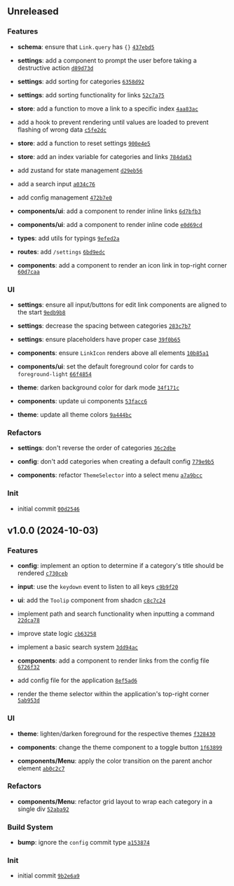 ## Unreleased

### Features

- **schema**: ensure that `Link.query` has `{}` <code>[437ebd5](https://github.com/Norviah/home/commit/437ebd5782a5f8499907b7ce4c9739879f37d369)</code>

- **settings**: add a component to prompt the user before taking a destructive action <code>[d89d73d](https://github.com/Norviah/home/commit/d89d73d6a5e0989bf5ff77a6a02851d3f3fcbaaf)</code>

- **settings**: add sorting for categories <code>[6358d92](https://github.com/Norviah/home/commit/6358d9297460d3ce347328e2b6387f58c9ae79cd)</code>

- **settings**: add sorting functionality for links <code>[52c7a75](https://github.com/Norviah/home/commit/52c7a7504d60abfa07e2bb56850b63c17e30d1a1)</code>

- **store**: add a function to move a link to a specific index <code>[4aa83ac](https://github.com/Norviah/home/commit/4aa83ac8c44d8d82507f895a0db8b9097f4bd7db)</code>

- add a hook to prevent rendering until values are loaded to prevent flashing of wrong data <code>[c5fe2dc](https://github.com/Norviah/home/commit/c5fe2dca5ff0d3d8f4ce69bb7b12d4f5522a8c2c)</code>

- **store**: add a function to reset settings <code>[900e4e5](https://github.com/Norviah/home/commit/900e4e551461219f7965b1742abb1df368d2e64c)</code>

- **store**: add an index variable for categories and links <code>[784da63](https://github.com/Norviah/home/commit/784da63541cd4e3378cfcce9382d210d51914b90)</code>

- add zustand for state management <code>[d29eb56](https://github.com/Norviah/home/commit/d29eb56a6a50b2cfe762f354da9fdb7bdeedeed1)</code>

- add a search input <code>[a034c76](https://github.com/Norviah/home/commit/a034c76563f7a3131a47839950c581f577b38fc1)</code>

- add config management <code>[472b7e0](https://github.com/Norviah/home/commit/472b7e0b3ef08c630677764cc169047d73ca9b0b)</code>

- **components/ui**: add a component to render inline links <code>[6d7bfb3](https://github.com/Norviah/home/commit/6d7bfb38688a93c2ab126babdc505380f3cc94b7)</code>

- **components/ui**: add a component to render inline code <code>[e0d69cd](https://github.com/Norviah/home/commit/e0d69cd1fe79ebb67fa8d918305c23f56b00a2bf)</code>

- **types**: add utils for typings <code>[9efed2a](https://github.com/Norviah/home/commit/9efed2af8ea26b5a72c0f52f2515ab4d457c8b04)</code>

- **routes**: add `/settings` <code>[6bd9edc](https://github.com/Norviah/home/commit/6bd9edc62e598fd937db1d705b72c052bb30abfb)</code>

- **components**: add a component to render an icon link in top-right corner <code>[60d7caa](https://github.com/Norviah/home/commit/60d7caa66ea01107521a86ec89bb0ce985c2209d)</code>

### UI

- **settings**: ensure all input/buttons for edit link components are aligned to the start <code>[9edb9b8](https://github.com/Norviah/home/commit/9edb9b8a86ed11175850a802477f6e7a487d2682)</code>

- **settings**: decrease the spacing between categories <code>[283c7b7](https://github.com/Norviah/home/commit/283c7b7f2425afd10fd00191959f7b8b3511902b)</code>

- **settings**: ensure placeholders have proper case <code>[39f0b65](https://github.com/Norviah/home/commit/39f0b65bd43ff54141452ead9b7cab20f0040be9)</code>

- **components**: ensure `LinkIcon` renders above all elements <code>[10b85a1](https://github.com/Norviah/home/commit/10b85a16aaedea9114b15db353f702e4cc7b5c02)</code>

- **components/ui**: set the default foreground color for cards to `foreground-light` <code>[66f4854](https://github.com/Norviah/home/commit/66f4854d162a610f47c69abd2ab87f2fe350dc8c)</code>

- **theme**: darken background color for dark mode <code>[34f171c](https://github.com/Norviah/home/commit/34f171c37ea8dfae321414a3e3d79f5cd0b7e2c0)</code>

- **components**: update ui components <code>[53facc6](https://github.com/Norviah/home/commit/53facc645f378d55a4a412b9f1fcf110e86d63c4)</code>

- **theme**: update all theme colors <code>[9a444bc](https://github.com/Norviah/home/commit/9a444bcd5e2f95b08ffeba3e40711453a1e05a21)</code>

### Refactors

- **settings**: don't reverse the order of categories <code>[36c2dbe](https://github.com/Norviah/home/commit/36c2dbe311f384c6a75f9f644e217aaabcdb00ef)</code>

- **config**: don't add categories when creating a default config <code>[779e9b5](https://github.com/Norviah/home/commit/779e9b5650f9529b3d1b56b69d14047e05d46444)</code>

- **components**: refactor `ThemeSelector` into a select menu <code>[a7a9bcc](https://github.com/Norviah/home/commit/a7a9bcccaf8ffa01a1c12d8ca6c9972b716047be)</code>

### Init

- initial commit <code>[00d2546](https://github.com/Norviah/home/commit/00d2546262073af2a432e6a68b282b359b6b46e2)</code>

## v1.0.0 (2024-10-03)

### Features

- **config**: implement an option to determine if a category's title should be rendered <code>[c730ceb](https://github.com/Norviah/home/commit/c730ceb1c17feb381a9d435bc91dc07be13a8702)</code>

- **input**: use the `keydown` event to listen to all keys <code>[c9b9f20](https://github.com/Norviah/home/commit/c9b9f20923d1e7d6d152b52cd3704841cf8543f5)</code>

- **ui**: add the `Toolip` component from shadcn <code>[c8c7c24](https://github.com/Norviah/home/commit/c8c7c242b33fb258d14efeb429286cda19e15f31)</code>

- implement path and search functionality when inputting a command <code>[22dca78](https://github.com/Norviah/home/commit/22dca78923cccd4caef783219ceead7a4ba57ed7)</code>

- improve state logic <code>[cb63258](https://github.com/Norviah/home/commit/cb632581beccc69b605650b477cd56d992aea210)</code>

- implement a basic search system <code>[3dd94ac](https://github.com/Norviah/home/commit/3dd94ac86260aa7fd527a8b53146056a953862e8)</code>

- **components**: add a component to render links from the config file <code>[6726f32](https://github.com/Norviah/home/commit/6726f32fc9f19eccc710fd4ad2ea5b46eb09c326)</code>

- add config file for the application <code>[8ef5ad6](https://github.com/Norviah/home/commit/8ef5ad62f2b66bea8fa3d985336d4ac213d1af79)</code>

- render the theme selector within the application's top-right corner <code>[5ab953d](https://github.com/Norviah/home/commit/5ab953d91011423f437df7d8c8f5906c9add123d)</code>

### UI

- **theme**: lighten/darken foreground for the respective themes <code>[f328430](https://github.com/Norviah/home/commit/f32843081f74047fb5b2463e7dfadb17b36d8102)</code>

- **components**: change the theme component to a toggle button <code>[1f63899](https://github.com/Norviah/home/commit/1f63899d1b91a4be747ce8ea5dc6a82238c9b3a2)</code>

- **components/Menu**: apply the color transition on the parent anchor element <code>[ab0c2c7](https://github.com/Norviah/home/commit/ab0c2c70879a927f24ad341bde66e3da3f28462f)</code>

### Refactors

- **components/Menu**: refactor grid layout to wrap each category in a single div <code>[52aba92](https://github.com/Norviah/home/commit/52aba92825b3a50fcc7c447ebfc2b3a39beb8b88)</code>

### Build System

- **bump**: ignore the `config` commit type <code>[a153874](https://github.com/Norviah/home/commit/a153874b69ed7004686ce8a0635138ebc514e42b)</code>

### Init

- initial commit <code>[9b2e6a9](https://github.com/Norviah/home/commit/9b2e6a909716127e4da9c9189dda6f29537c611c)</code>